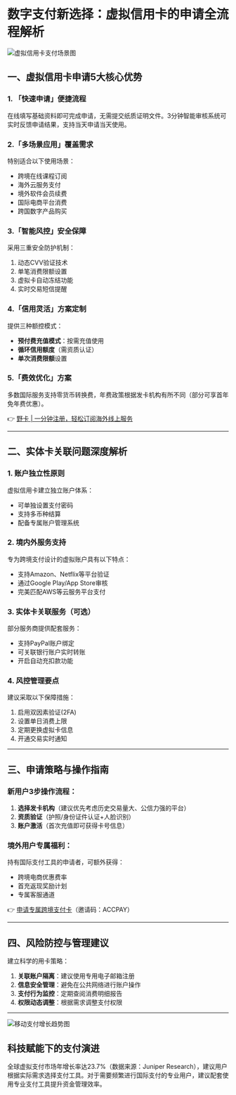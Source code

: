 # 数字支付新选择：虚拟信用卡的申请全流程解析

![虚拟信用卡支付场景图](https://via.placeholder.com/800x400)

## 一、虚拟信用卡申请5大核心优势

### 1. 「快速申请」便捷流程
在线填写基础资料即可完成申请，无需提交纸质证明文件。3分钟智能审核系统可实时反馈申请结果，支持当天申请当天使用。

### 2.「多场景应用」覆盖需求
特别适合以下使用场景：
- 跨境在线课程订阅
- 海外云服务支付
- 境外软件会员续费
- 国际电商平台消费
- 跨国数字产品购买

### 3.「智能风控」安全保障
采用三重安全防护机制：
1. 动态CVV验证技术
2. 单笔消费限额设置
3. 虚拟卡自动冻结功能
4. 实时交易短信提醒

### 4.「信用灵活」方案定制
提供三种额控模式：
- **预付费充值模式**：按需充值使用
- **循环信用额度**（需资质认证）
- **单次消费限额**设置

### 5.「费效优化」方案
多数国际服务支持零货币转换费，年费政策根据发卡机构有所不同（部分可享首年免年费优惠）。

👉 [野卡 | 一分钟注册，轻松订阅海外线上服务](https://bbtdd.com/yeka)

---

## 二、实体卡关联问题深度解析

### 1. 账户独立性原则
虚拟信用卡建立独立账户体系：
- 可单独设置支付密码
- 支持多币种结算
- 配备专属账户管理系统

### 2. 境内外服务支持
专为跨境支付设计的虚拟账户具有以下特点：
- 支持Amazon、Netflix等平台验证
- 通过Google Play/App Store审核
- 完美匹配AWS等云服务平台支付

### 3. 实体卡关联服务（可选）
部分服务商提供配套服务：
- 支持PayPal账户绑定
- 可关联银行账户实时转账
- 开启自动充扣款功能

### 4. 风控管理要点
建议采取以下保障措施：
1. 启用双因素验证(2FA)
2. 设置单日消费上限
3. 定期更换虚拟卡信息
4. 开通交易实时通知

---

## 三、申请策略与操作指南

### 新用户3步操作流程：
1. **选择发卡机构**（建议优先考虑历史交易量大、公信力强的平台）
2. **资质验证**（护照/身份证件认证+人脸识别）
3. **账户激活**（首次充值即可获得卡号信息）

### 境外用户专属福利：
持有国际支付工具的申请者，可额外获得：
- 跨境电商优惠费率
- 首充返现奖励计划
- 专属客服通道

👉 [申请专属跨境支付卡](https://bbtdd.com/yeka)（邀请码：ACCPAY）

---

## 四、风险防控与管理建议

建立科学的用卡策略：
1. **关联账户隔离**：建议使用专用电子邮箱注册
2. **信息安全管理**：避免在公共网络进行账户操作
3. **支付行为监控**：定期查阅消费明细报告
4. **权限动态调整**：根据需求调整支付权限

---

![移动支付增长趋势图](https://via.placeholder.com/800x400)

## 科技赋能下的支付演进
全球虚拟支付市场年增长率达23.7%（数据来源：Juniper Research），建议用户根据实际需求选择支付工具。对于需要频繁进行国际支付的专业用户，建议配套使用专业支付工具提升资金管理效率。